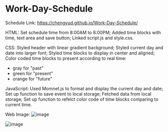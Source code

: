 # Work-Day-Schedule


Schedule Link: https://chengyud.github.io/Work-Day-Schedule/


HTML:
Set schedule time from 8:00AM to 8:00PM;
Added time blocks with time, text area and save button;
Linked script.js and style.css.


CSS:
Styled header with linear gradient background;
Styled current day and date into larger font;
Styled time blocks to display in center and aligned;
Color coded time blocks to present according to real time:
- gray for "past"
- green for "present"
- orange for "future"


JavaScript:
Used Momnet.js to format and display the current day and date;
Set up function to save event to local storage;
Fetched data from local storage;
Set up function to refelct color code of time blocks comparing to current time.


Web Image:
![image](https://user-images.githubusercontent.com/80147201/115134207-f9e5f080-9fc2-11eb-9390-af319ecc09b0.png)

![image](https://user-images.githubusercontent.com/80147201/115134151-98be1d00-9fc2-11eb-85e3-006ce04e4468.png)
